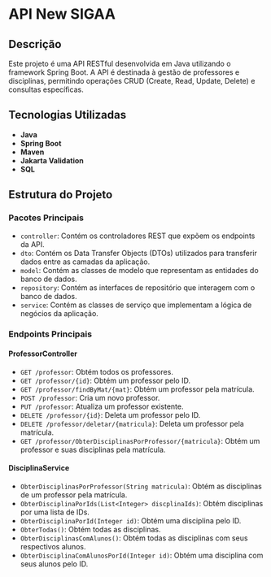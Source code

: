 # API New SIGAA

## Descrição

Este projeto é uma API RESTful desenvolvida em Java utilizando o framework Spring Boot. A API é destinada à gestão de professores e disciplinas, permitindo operações CRUD (Create, Read, Update, Delete) e consultas específicas.

## Tecnologias Utilizadas

- **Java**
- **Spring Boot**
- **Maven**
- **Jakarta Validation**
- **SQL**

## Estrutura do Projeto

### Pacotes Principais

- `controller`: Contém os controladores REST que expõem os endpoints da API.
- `dto`: Contém os Data Transfer Objects (DTOs) utilizados para transferir dados entre as camadas da aplicação.
- `model`: Contém as classes de modelo que representam as entidades do banco de dados.
- `repository`: Contém as interfaces de repositório que interagem com o banco de dados.
- `service`: Contém as classes de serviço que implementam a lógica de negócios da aplicação.

### Endpoints Principais

#### ProfessorController

- `GET /professor`: Obtém todos os professores.
- `GET /professor/{id}`: Obtém um professor pelo ID.
- `GET /professor/findByMat/{mat}`: Obtém um professor pela matrícula.
- `POST /professor`: Cria um novo professor.
- `PUT /professor`: Atualiza um professor existente.
- `DELETE /professor/{id}`: Deleta um professor pelo ID.
- `DELETE /professor/deletar/{matricula}`: Deleta um professor pela matrícula.
- `GET /professor/ObterDisciplinasPorProfessor/{matricula}`: Obtém um professor e suas disciplinas pela matrícula.

#### DisciplinaService

- `ObterDisciplinasPorProfessor(String matricula)`: Obtém as disciplinas de um professor pela matrícula.
- `ObterDisciplinaPorIds(List<Integer> discplinaIds)`: Obtém disciplinas por uma lista de IDs.
- `ObterDisciplinaPorId(Integer id)`: Obtém uma disciplina pelo ID.
- `ObterTodas()`: Obtém todas as disciplinas.
- `ObterDisciplinasComAlunos()`: Obtém todas as disciplinas com seus respectivos alunos.
- `ObterDisciplinaComAlunosPorId(Integer id)`: Obtém uma disciplina com seus alunos pelo ID.
